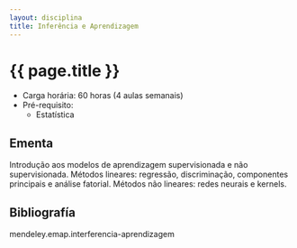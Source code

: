 ```yaml
---
layout: disciplina
title: Inferência e Aprendizagem 
---
```


# {{ page.title }}

- Carga horária: 60 horas (4 aulas semanais)
- Pré-requisito: 
    - Estatística

## Ementa

Introdução aos modelos de aprendizagem supervisionada e não
supervisionada.  Métodos lineares: regressão, discriminação,
componentes principais e análise fatorial.  Métodos não lineares:
redes neurais e kernels.

## Bibliografía

mendeley.emap.interferencia-aprendizagem
